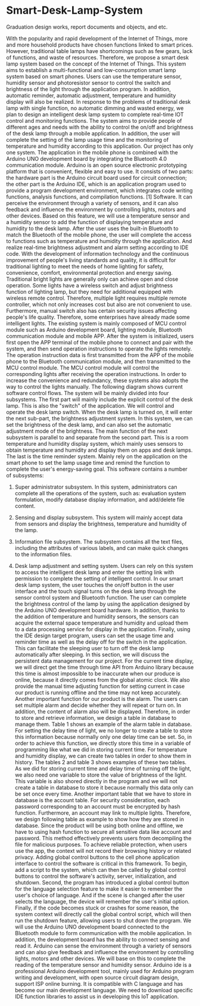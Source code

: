 # Smart-Desk-Lamp-System
Graduation design works, report documents and objects, and etc.

With the popularity and rapid development of the Internet of Things, more and more household products have chosen functions linked to smart prices. However, traditional table lamps have shortcomings such as few gears, lack of functions, and waste of resources. Therefore, we propose a smart desk lamp system based on the concept of the Internet of Things. This system aims to establish a multi-functional and low-consumption smart lamp system based on smart phones. Users can use the temperature sensor, humidity sensor and photoresistor sensor to control the switch and brightness of the light through the application program. In addition, automatic reminder, automatic adjustment, temperature and humidity display will also be realized.
In response to the problems of traditional desk lamp with single function, no automatic dimming and wasted energy, we plan to design an intelligent desk lamp system to complete real-time IOT control and monitoring functions. The system aims to provide people of different ages and needs with the ability to control the on/off and brightness of the desk lamp through a mobile application. In addition, the user will complete the setting of the lamp usage time and the monitoring of temperature and humidity according to this application.
Our project has only one system. The application in the mobile phone is combined with the Arduino UNO development board by integrating the Bluetooth 4.0 communication module. Arduino is an open source electronic prototyping platform that is convenient, flexible and easy to use. It consists of two parts: the hardware part is the Arduino circuit board used for circuit connection; the other part is the Arduino IDE, which is an application program used to provide a program development environment, which integrates code writing functions, analysis functions, and compilation functions. [1] Software. It can perceive the environment through a variety of sensors, and it can also feedback and influence the environment by controlling lights, motors and other devices. Based on this feature, we will use a temperature sensor and a humidity sensor to add the function of displaying temperature and humidity to the desk lamp. After the user uses the built-in Bluetooth to match the Bluetooth of the mobile phone, the user will complete the access to functions such as temperature and humidity through the application. And realize real-time brightness adjustment and alarm setting according to IDE code.
With the development of information technology and the continuous improvement of people's living standards and quality, it is difficult for traditional lighting to meet the needs of home lighting for safety, convenience, comfort, environmental protection and energy saving. Traditional bright lights are generally only can achieve open and close operation. Some lights have a wireless switch and adjust brightness function of lighting lamp, but they need for additional equipped with wireless remote control. Therefore, multiple light requires multiple remote controller, which not only increases cost but also are not convenient to use. Furthermore, manual switch also has certain security issues affecting people's life quality. Therefore, some enterprises have already made some intelligent lights. 
The existing system is mainly composed of MCU control module such as Arduino development board, lighting module, Bluetooth communication module and mobile APP. After the system is initialized, users first open the APP terminal of the mobile phone to connect and pair with the system, and then send operation instructions to operate the lights remotely. The operation instruction data is first transmitted from the APP of the mobile phone to the Bluetooth communication module, and then transmitted to the MCU control module. The MCU control module will control the corresponding lights after receiving the operation instructions. In order to increase the convenience and redundancy, these systems also adopts the way to control the lights manually. The following diagram shows current software control flows.
The system will be mainly divided into four subsystems. The first part will mainly include the explicit control of the desk lamp. This is also the "switch" of the application. We will control and operate the desk lamp switch. When the desk lamp is turned on, it will enter the next sub-part, the brightness adjustment system. In this system, we can set the brightness of the desk lamp, and can also set the automatic adjustment mode of the brightness. The main function of the next subsystem is parallel to and separate from the second part. This is a room temperature and humidity display system, which mainly uses sensors to obtain temperature and humidity and display them on apps and desk lamps. The last is the time reminder system. Mainly rely on the application on the smart phone to set the lamp usage time and remind the function to complete the user's energy-saving goal.
This software contains a number of subsystems:
1. Super administrator subsystem. In this system, administrators can complete all the operations of the system, such as: evaluation system formulation, modify database display information, and add/delete file content.

2. Sensing and display subsystem. This system will mainly accept data from sensors and display the brightness, temperature and humidity of the lamp.

3. Information file subsystem. The subsystem contains all the text files, including the attributes of various labels, and can make quick changes to the information files.

4. Desk lamp adjustment and setting system. Users can rely on this system to access the intelligent desk lamp and enter the setting link with permission to complete the setting of intelligent control.
  In our smart desk lamp system, the user touches the on/off button in the user interface and the touch signal turns on the desk lamp through the sensor control system and Bluetooth function. The user can complete the brightness control of the lamp by using the application designed by the Arduino UNO development board hardware. In addition, thanks to the addition of temperature and humidity sensors, the sensors can acquire the external space temperature and humidity and upload them to a data processing service for display in the application. Finally, using the IDE design target program, users can set the usage time and reminder time as well as the delay off for the switch in the application. This can facilitate the sleeping user to turn off the desk lamp automatically after sleeping.
  In this section, we will discuss the persistent data management for our project. For the current time display, we will direct get the time through time API from Arduino library because this time is almost impossible to be inaccurate when our produce is online, because it directly comes from the global atomic clock. We also provide the manual time adjusting function for setting current in case our product is running offline and the time may not keep accurately. Another important function for our product is the alarm. The users can set multiple alarm and decide whether they will repeat or turn on. In addition, the content of alarm also will be displayed. Therefore, in order to store and retrieve information, we design a table in database to manage them. Table 1 shows an example of the alarm table in database. 
  For setting the delay time of light, we no longer to create a table to store this information because normally only one delay time can be set. So, in order to achieve this function, we directly store this time in a variable of programming like what we did in storing current time. For temperature and humidity display, we can create two tables in order to show them in history. The tables 2 and table 3 shows examples of these two tables.
  As we did for storing current time and delay time of turning off the light, we also need one variable to store the value of brightness of the light. This variable is also shored directly in the program and we will not create a table in database to store it because normally this data only can be set once every time. 
  Another important table that we have to store in database is the account table. For security consideration, each password corresponding to an account must be encrypted by hash function. Furthermore, an account may link to multiple lights. Therefore, we design following table as example to show how they are stored in database. 
  Since the product will be using both online and offline, we have to using hash function to secure all sensitive data like account and password. This method effectively prevents users from decompiling the file for malicious purposes. To achieve reliable protection, when users use the app, the context will not record their browsing history or related privacy.
  Adding global control buttons to the cell phone application interface to control the software is critical in this framework. To begin, add a script to the system, which can then be called by global control buttons to control the software's activity, server, initialization, and shutdown.
  Second, the program has introduced a global control button for the language selection feature to make it easier to remember the user's choice of language. And if the scene is changed after the user selects the language, the device will remember the user's initial option.  
  Finally, if the code becomes stuck or crashes for some reason, the system context will directly call the global control script, which will then run the shutdown feature, allowing users to shut down the program.
  We will use the Arduino UNO development board connected to the Bluetooth module to form communication with the mobile application. In addition, the development board has the ability to connect sensing and read it. Arduino can sense the environment through a variety of sensors and can also give feedback and influence the environment by controlling lights, motors and other devices. We will base on this to complete the reading of the temperature sensor and humidity sensor.
  Arduino ide is a professional Arduino development tool, mainly used for Arduino program writing and development, with open source circuit diagram design, support ISP online burning. It is compatible with C language and has become our main development language. We need to download specific IDE function libraries to assist us in developing this IoT application.

  #####

